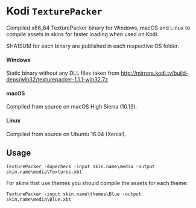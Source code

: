 # Kodi `TexturePacker`

Compiled x86_64 TexturePacker binary for Windows, macOS and Linux to compile assets in skins for faster loading when used on Kodi.

SHA1SUM for each binary are published in each respective OS folder.

#### Windows

Static binary without any DLL files taken from http://mirrors.kodi.tv/build-deps/win32/texturepacker-1.1.1-win32.7z.

#### macOS

Compiled from source on macOS High Sierra (10.13).

#### Linux

Compiled from source on Ubuntu 16.04 (Xenial).

## Usage

```
TexturePacker -dupecheck -input skin.name\media -output skin.name\media\Textures.xbt
```

For skins that use themes you should compile the assets for each theme:

```
TexturePacker -input skin.name\themes\Blue -output skin.name\media\Blue.xbt
```